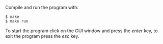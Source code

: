 Compile and run the program with:
```
$ make
$ make run
```
To start the program click on the GUI window and press the _enter_ key, to exit the program press the _esc_ key.
